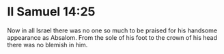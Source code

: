 # II Samuel 14:25

Now in all Israel there was no one so much to be praised for his handsome appearance as Absalom. From the sole of his foot to the crown of his head there was no blemish in him.
